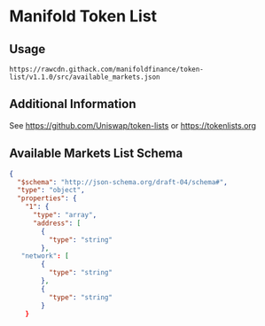 # Manifold Token List

## Usage

```
https://rawcdn.githack.com/manifoldfinance/token-list/v1.1.0/src/available_markets.json
```

## Additional Information

See https://github.com/Uniswap/token-lists or https://tokenlists.org 

## Available Markets List Schema 

```json
{
  "$schema": "http://json-schema.org/draft-04/schema#",
  "type": "object",
  "properties": {
    "1": {
      "type": "array",
      "address": [
        {
          "type": "string"
        },
   "network": [
        {
          "type": "string"
        },
        {
          "type": "string"
        }
    }
```
